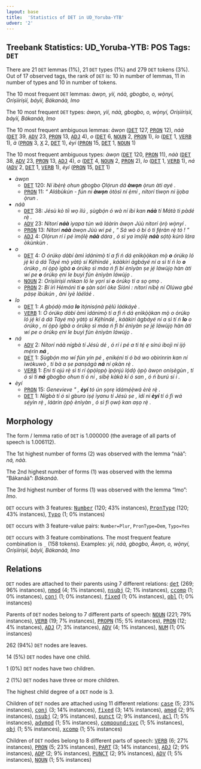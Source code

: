 ```yaml
---
layout: base
title:  'Statistics of DET in UD_Yoruba-YTB'
udver: '2'
---
```


## Treebank Statistics: UD_Yoruba-YTB: POS Tags: `DET`

There are 21 `DET` lemmas (1%), 21 `DET` types (1%) and 279 `DET` tokens (3%).
Out of 17 observed tags, the rank of `DET` is: 10 in number of lemmas, 11 in number of types and 10 in number of tokens.

The 10 most frequent `DET` lemmas: <em>àwọn, yìí, náà, gbogbo, o, wọ̀nyí, Oríṣìíríṣìí, báyìí, Bákanáà, Imo</em>

The 10 most frequent `DET` types:  <em>àwọn, yìí, náà, gbogbo, o, wọ̀nyí, Oríṣìíríṣìí, báyìí, Bákanáà, Imo</em>

The 10 most frequent ambiguous lemmas: <em>àwọn</em> (<tt><a href="yo_ytb-pos-DET.html">DET</a></tt> 127, <tt><a href="yo_ytb-pos-PRON.html">PRON</a></tt> 12), <em>náà</em> (<tt><a href="yo_ytb-pos-DET.html">DET</a></tt> 39, <tt><a href="yo_ytb-pos-ADV.html">ADV</a></tt> 23, <tt><a href="yo_ytb-pos-PRON.html">PRON</a></tt> 13, <tt><a href="yo_ytb-pos-ADJ.html">ADJ</a></tt> 4), <em>o</em> (<tt><a href="yo_ytb-pos-DET.html">DET</a></tt> 6, <tt><a href="yo_ytb-pos-NOUN.html">NOUN</a></tt> 2, <tt><a href="yo_ytb-pos-PRON.html">PRON</a></tt> 1), <em>lo</em> (<tt><a href="yo_ytb-pos-DET.html">DET</a></tt> 1, <tt><a href="yo_ytb-pos-VERB.html">VERB</a></tt> 1), <em>à</em> (<tt><a href="yo_ytb-pos-PRON.html">PRON</a></tt> 3, <tt><a href="yo_ytb-pos-X.html">X</a></tt> 2, <tt><a href="yo_ytb-pos-DET.html">DET</a></tt> 1), <em>èyí</em> (<tt><a href="yo_ytb-pos-PRON.html">PRON</a></tt> 15, <tt><a href="yo_ytb-pos-DET.html">DET</a></tt> 1, <tt><a href="yo_ytb-pos-NOUN.html">NOUN</a></tt> 1)

The 10 most frequent ambiguous types:  <em>àwọn</em> (<tt><a href="yo_ytb-pos-DET.html">DET</a></tt> 120, <tt><a href="yo_ytb-pos-PRON.html">PRON</a></tt> 11), <em>náà</em> (<tt><a href="yo_ytb-pos-DET.html">DET</a></tt> 38, <tt><a href="yo_ytb-pos-ADV.html">ADV</a></tt> 23, <tt><a href="yo_ytb-pos-PRON.html">PRON</a></tt> 13, <tt><a href="yo_ytb-pos-ADJ.html">ADJ</a></tt> 4), <em>o</em> (<tt><a href="yo_ytb-pos-DET.html">DET</a></tt> 4, <tt><a href="yo_ytb-pos-NOUN.html">NOUN</a></tt> 2, <tt><a href="yo_ytb-pos-PRON.html">PRON</a></tt> 2), <em>lo</em> (<tt><a href="yo_ytb-pos-DET.html">DET</a></tt> 1, <tt><a href="yo_ytb-pos-VERB.html">VERB</a></tt> 1), <em>ná</em> (<tt><a href="yo_ytb-pos-ADV.html">ADV</a></tt> 2, <tt><a href="yo_ytb-pos-DET.html">DET</a></tt> 1, <tt><a href="yo_ytb-pos-VERB.html">VERB</a></tt> 1), <em>èyí</em> (<tt><a href="yo_ytb-pos-PRON.html">PRON</a></tt> 15, <tt><a href="yo_ytb-pos-DET.html">DET</a></tt> 1)


* <em>àwọn</em>
  * <tt><a href="yo_ytb-pos-DET.html">DET</a></tt> 120: <em>Ní ìbẹ̀rẹ̀ ohun gbogbo Ọlọ́run dá <b>àwọn</b> ọ̀run àti ayé .</em>
  * <tt><a href="yo_ytb-pos-PRON.html">PRON</a></tt> 11: <em>“ Alábùkún - fún ni <b>àwọn</b> òtòsì ní ẹ̀mí , nítorí tiwọn ni ìjọba ọ̀run .</em>
* <em>náà</em>
  * <tt><a href="yo_ytb-pos-DET.html">DET</a></tt> 38: <em>Jésù kò tíì wọ ìlú , ṣùgbọ́n ó wà ní ibi kan <b>náà</b> tí Mátà ti pàdé rẹ̀ .</em>
  * <tt><a href="yo_ytb-pos-ADV.html">ADV</a></tt> 23: <em>Nítorí <b>náà</b> ìyapa tún wà láàrin àwọn Júù nítorí ọ̀rọ̀ wọ̀nyí .</em>
  * <tt><a href="yo_ytb-pos-PRON.html">PRON</a></tt> 13: <em>Nítorí <b>náà</b> àwọn Júù wí pé , “ Sá wò ó bí ó ti fẹ́ràn rẹ̀ tó ! ”</em>
  * <tt><a href="yo_ytb-pos-ADJ.html">ADJ</a></tt> 4: <em>Ọlọ́run rí i pé ìmọ́lẹ̀ <b>náà</b> dára , ó sì ya ìmọ́lẹ̀ <b>náà</b> sọ́tọ̀ kúrò lára òkùnkùn .</em>
* <em>o</em>
  * <tt><a href="yo_ytb-pos-DET.html">DET</a></tt> 4: <em>O órúkọ dàbí àmì ìdánimọ̀ tí a fi ń dá ẹnìkọ̀ọ̀kan mọ̀ <b>o</b> órúkọ ló jẹ́ kí á dá Táyé mọ̀ yàtọ̀ sí Kẹ́hìndé , káàkiri àgbáyé ní a sì tí ń lo <b>o</b> órúkọ , ní ọ̀pọ̀ ìgbà <b>o</b> órúkọ sì máa ń fi bí ènìyàn ṣe jẹ́ láwùjọ hàn àti wí pe <b>o</b> órúkọ ẹni le buyì fún ènìyàn láwùjọ .</em>
  * <tt><a href="yo_ytb-pos-NOUN.html">NOUN</a></tt> 2: <em>Oríṣìíríṣìí nǹkan ló le yọrí sí <b>o</b> órúkọ tí a sọ ọmọ .</em>
  * <tt><a href="yo_ytb-pos-PRON.html">PRON</a></tt> 2: <em>Bí irì Hémónì tí <b>o</b> ṣàn sórí òke Síónì : nítorí níbẹ̀ ní Olúwa gbé pàṣẹ ìbùkún , àni ìyè láéláé .</em>
* <em>lo</em>
  * <tt><a href="yo_ytb-pos-DET.html">DET</a></tt> 1: <em>A gbọ́dọ̀ máa <b>lo</b> ìtọ́nisọ́nà pẹ̀lú láákáyè .</em>
  * <tt><a href="yo_ytb-pos-VERB.html">VERB</a></tt> 1: <em>O órúkọ dàbí àmì ìdánimọ̀ tí a fi ń dá ẹnìkọ̀ọ̀kan mọ̀ o órúkọ ló jẹ́ kí á dá Táyé mọ̀ yàtọ̀ sí Kẹ́hìndé , káàkiri àgbáyé ní a sì tí ń <b>lo</b> o órúkọ , ní ọ̀pọ̀ ìgbà o órúkọ sì máa ń fi bí ènìyàn ṣe jẹ́ láwùjọ hàn àti wí pe o órúkọ ẹni le buyì fún ènìyàn láwùjọ .</em>
* <em>ná</em>
  * <tt><a href="yo_ytb-pos-ADV.html">ADV</a></tt> 2: <em>Nítorí náà nígbà tí Jésù dé , ó rí i pé a ti tẹ́ ẹ sínú ibojì ní ijọ́ mẹ́rin <b>ná</b> ,</em>
  * <tt><a href="yo_ytb-pos-DET.html">DET</a></tt> 1: <em>Ṣùgbọ́n mo wí fún yín pé , ẹnikẹ́ni tí ó bá wo obìrinrin kan ní ìwòkuwò , ti bà a ṣe panṣágà <b>ná</b> ní ọkàn rẹ̀ .</em>
  * <tt><a href="yo_ytb-pos-VERB.html">VERB</a></tt> 1: <em>Ẹni tí ojú rẹ̀ sì ti rí ọ̀pọ̀lọpọ̀ ìpọ́njú lọ́dọ̀ ọ̀pọ̀ àwọn oníṣègùn , tí ó sì ti <b>ná</b> gbogbo ohun tí ó ní , síbẹ̀ kàkà kí ó san , ó ń burú sí i .</em>
* <em>èyí</em>
  * <tt><a href="yo_ytb-pos-PRON.html">PRON</a></tt> 15: <em>Genevieve " , <b>èyí</b> tó ún ṣọrẹ ìdámẹ́ẹ̀wá èrè rẹ̀ .</em>
  * <tt><a href="yo_ytb-pos-DET.html">DET</a></tt> 1: <em>Nígbà tí ó sì gburo iṣẹ́ ìyanu tí Jésù ṣe , ìdí ni <b>èyí</b> tí ó fi wá sẹ́yìn rẹ̀ , láàrin ọ̀pọ̀ ènìyàn , ó sì fi ọwọ́ kan aṣọ rẹ̀ .</em>

## Morphology

The form / lemma ratio of `DET` is 1.000000 (the average of all parts of speech is 1.006112).

The 1st highest number of forms (2) was observed with the lemma “náà”: <em>ná, náà</em>.

The 2nd highest number of forms (1) was observed with the lemma “Bákanáà”: <em>Bákanáà</em>.

The 3rd highest number of forms (1) was observed with the lemma “Imo”: <em>Imo</em>.

`DET` occurs with 3 features: <tt><a href="yo_ytb-feat-Number.html">Number</a></tt> (120; 43% instances), <tt><a href="yo_ytb-feat-PronType.html">PronType</a></tt> (120; 43% instances), <tt><a href="yo_ytb-feat-Typo.html">Typo</a></tt> (1; 0% instances)

`DET` occurs with 3 feature-value pairs: `Number=Plur`, `PronType=Dem`, `Typo=Yes`

`DET` occurs with 3 feature combinations.
The most frequent feature combination is `_` (158 tokens).
Examples: <em>yìí, náà, gbogbo, Àwọn, o, wọ̀nyí, Oríṣìíríṣìí, báyìí, Bákanáà, Imo</em>


## Relations

`DET` nodes are attached to their parents using 7 different relations: <tt><a href="yo_ytb-dep-det.html">det</a></tt> (269; 96% instances), <tt><a href="yo_ytb-dep-nmod.html">nmod</a></tt> (4; 1% instances), <tt><a href="yo_ytb-dep-nsubj.html">nsubj</a></tt> (2; 1% instances), <tt><a href="yo_ytb-dep-ccomp.html">ccomp</a></tt> (1; 0% instances), <tt><a href="yo_ytb-dep-conj.html">conj</a></tt> (1; 0% instances), <tt><a href="yo_ytb-dep-fixed.html">fixed</a></tt> (1; 0% instances), <tt><a href="yo_ytb-dep-obl.html">obl</a></tt> (1; 0% instances)

Parents of `DET` nodes belong to 7 different parts of speech: <tt><a href="yo_ytb-pos-NOUN.html">NOUN</a></tt> (221; 79% instances), <tt><a href="yo_ytb-pos-VERB.html">VERB</a></tt> (19; 7% instances), <tt><a href="yo_ytb-pos-PROPN.html">PROPN</a></tt> (15; 5% instances), <tt><a href="yo_ytb-pos-PRON.html">PRON</a></tt> (12; 4% instances), <tt><a href="yo_ytb-pos-ADJ.html">ADJ</a></tt> (7; 3% instances), <tt><a href="yo_ytb-pos-ADV.html">ADV</a></tt> (4; 1% instances), <tt><a href="yo_ytb-pos-NUM.html">NUM</a></tt> (1; 0% instances)

262 (94%) `DET` nodes are leaves.

14 (5%) `DET` nodes have one child.

1 (0%) `DET` nodes have two children.

2 (1%) `DET` nodes have three or more children.

The highest child degree of a `DET` node is 3.

Children of `DET` nodes are attached using 11 different relations: <tt><a href="yo_ytb-dep-case.html">case</a></tt> (5; 23% instances), <tt><a href="yo_ytb-dep-conj.html">conj</a></tt> (3; 14% instances), <tt><a href="yo_ytb-dep-fixed.html">fixed</a></tt> (3; 14% instances), <tt><a href="yo_ytb-dep-amod.html">amod</a></tt> (2; 9% instances), <tt><a href="yo_ytb-dep-nsubj.html">nsubj</a></tt> (2; 9% instances), <tt><a href="yo_ytb-dep-punct.html">punct</a></tt> (2; 9% instances), <tt><a href="yo_ytb-dep-acl.html">acl</a></tt> (1; 5% instances), <tt><a href="yo_ytb-dep-advmod.html">advmod</a></tt> (1; 5% instances), <tt><a href="yo_ytb-dep-compound-svc.html">compound:svc</a></tt> (1; 5% instances), <tt><a href="yo_ytb-dep-obj.html">obj</a></tt> (1; 5% instances), <tt><a href="yo_ytb-dep-xcomp.html">xcomp</a></tt> (1; 5% instances)

Children of `DET` nodes belong to 8 different parts of speech: <tt><a href="yo_ytb-pos-VERB.html">VERB</a></tt> (6; 27% instances), <tt><a href="yo_ytb-pos-PRON.html">PRON</a></tt> (5; 23% instances), <tt><a href="yo_ytb-pos-PART.html">PART</a></tt> (3; 14% instances), <tt><a href="yo_ytb-pos-ADJ.html">ADJ</a></tt> (2; 9% instances), <tt><a href="yo_ytb-pos-ADP.html">ADP</a></tt> (2; 9% instances), <tt><a href="yo_ytb-pos-PUNCT.html">PUNCT</a></tt> (2; 9% instances), <tt><a href="yo_ytb-pos-ADV.html">ADV</a></tt> (1; 5% instances), <tt><a href="yo_ytb-pos-NOUN.html">NOUN</a></tt> (1; 5% instances)

